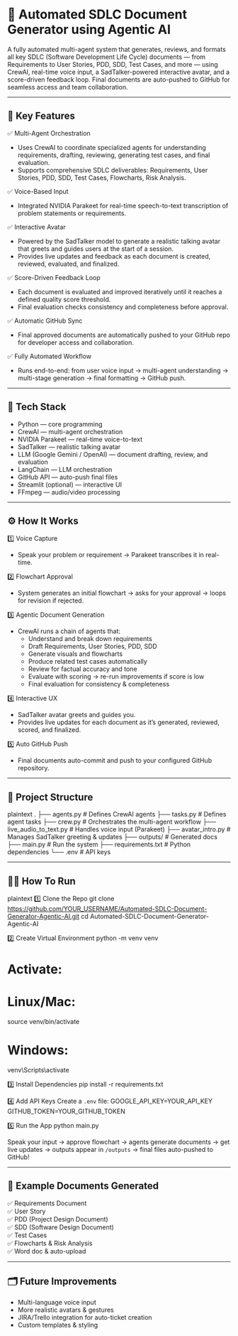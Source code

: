 # 📄 Automated SDLC Document Generator using Agentic AI

A fully automated multi-agent system that generates, reviews, and formats all key SDLC (Software Development Life Cycle) documents — from Requirements to User Stories, PDD, SDD, Test Cases, and more — using CrewAI, real-time voice input, a SadTalker-powered interactive avatar, and a score-driven feedback loop. Final documents are auto-pushed to GitHub for seamless access and team collaboration.

---

## 🚀 Key Features

✅ Multi-Agent Orchestration  
- Uses CrewAI to coordinate specialized agents for understanding requirements, drafting, reviewing, generating test cases, and final evaluation.
- Supports comprehensive SDLC deliverables: Requirements, User Stories, PDD, SDD, Test Cases, Flowcharts, Risk Analysis.

✅ Voice-Based Input  
- Integrated NVIDIA Parakeet for real-time speech-to-text transcription of problem statements or requirements.

✅ Interactive Avatar  
- Powered by the SadTalker model to generate a realistic talking avatar that greets and guides users at the start of a session.
- Provides live updates and feedback as each document is created, reviewed, evaluated, and finalized.

✅ Score-Driven Feedback Loop  
- Each document is evaluated and improved iteratively until it reaches a defined quality score threshold.
- Final evaluation checks consistency and completeness before approval.

✅ Automatic GitHub Sync  
- Final approved documents are automatically pushed to your GitHub repo for developer access and collaboration.

✅ Fully Automated Workflow  
- Runs end-to-end: from user voice input → multi-agent understanding → multi-stage generation → final formatting → GitHub push.

---

## 🧩 Tech Stack

- Python — core programming
- CrewAI — multi-agent orchestration
- NVIDIA Parakeet — real-time voice-to-text
- SadTalker — realistic talking avatar
- LLM (Google Gemini / OpenAI) — document drafting, review, and evaluation
- LangChain — LLM orchestration
- GitHub API — auto-push final files
- Streamlit (optional) — interactive UI
- FFmpeg — audio/video processing

---

## ⚙️ How It Works

1️⃣ Voice Capture  
- Speak your problem or requirement → Parakeet transcribes it in real-time.

2️⃣ Flowchart Approval  
- System generates an initial flowchart → asks for your approval → loops for revision if rejected.

3️⃣ Agentic Document Generation  
- CrewAI runs a chain of agents that:
  - Understand and break down requirements
  - Draft Requirements, User Stories, PDD, SDD
  - Generate visuals and flowcharts
  - Produce related test cases automatically
  - Review for factual accuracy and tone
  - Evaluate with scoring → re-run improvements if score is low
  - Final evaluation for consistency & completeness

4️⃣ Interactive UX  
- SadTalker avatar greets and guides you.
- Provides live updates for each document as it’s generated, reviewed, scored, and finalized.

5️⃣ Auto GitHub Push  
- Final documents auto-commit and push to your configured GitHub repository.

---

## 📂 Project Structure

plaintext
.
├── agents.py             # Defines CrewAI agents
├── tasks.py              # Defines agent tasks
├── crew.py               # Orchestrates the multi-agent workflow
├── live_audio_to_text.py # Handles voice input (Parakeet)
├── avatar_intro.py       # Manages SadTalker greeting & updates
├── outputs/              # Generated docs
├── main.py               # Run the system
├── requirements.txt      # Python dependencies
└── .env                  # API keys

---

## 🏃‍♂️ How To Run

plaintext
1️⃣ Clone the Repo
git clone https://github.com/YOUR_USERNAME/Automated-SDLC-Document-Generator-Agentic-AI.git
cd Automated-SDLC-Document-Generator-Agentic-AI

2️⃣ Create Virtual Environment
python -m venv venv
# Activate:
# Linux/Mac:
source venv/bin/activate
# Windows:
venv\Scripts\activate

3️⃣ Install Dependencies
pip install -r requirements.txt

4️⃣ Add API Keys
Create a `.env` file:
GOOGLE_API_KEY=YOUR_API_KEY
GITHUB_TOKEN=YOUR_GITHUB_TOKEN

5️⃣ Run the App
python main.py

Speak your input → approve flowchart → agents generate documents → get live updates → outputs appear in `/outputs` → final files auto-pushed to GitHub!

---

## 📌 Example Documents Generated

✅ Requirements Document  
✅ User Story  
✅ PDD (Project Design Document)  
✅ SDD (Software Design Document)  
✅ Test Cases  
✅ Flowcharts & Risk Analysis  
✅ Word doc & auto-upload

---

## 🗂️ Future Improvements

- Multi-language voice input
- More realistic avatars & gestures
- JIRA/Trello integration for auto-ticket creation
- Custom templates & styling
